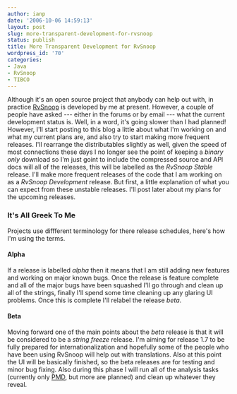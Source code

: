 ```yaml
---
author: ianp
date: '2006-10-06 14:59:13'
layout: post
slug: more-transparent-development-for-rvsnoop
status: publish
title: More Transparent Development for RvSnoop
wordpress_id: '70'
categories:
- Java
- RvSnoop
- TIBCO
---
```


Although it's an open source project that anybody can help out with, in
practice [RvSnoop][RVS] is developed by me at present. However, a couple
of people have asked --- either in the forums or by email --- what the
current development status is. Well, in a word, it's going slower than I
had planned! However, I'll start posting to this blog a little about
what I'm working on and what my current plans are, and also try to start
making more frequent releases. I'll rearrange the distributables
slightly as well, given the speed of most connections these days I no
longer see the point of keeping a *binary only* download so I'm just
goint to include the compressed source and API docs will all of the
releases, this will be labelled as the *RvSnoop Stable* release. I'll
make more frequent releases of the code that I am working on as a
*RvSnoop Development* release. But first, a little explanation of what
you can expect from these unstable releases. I'll post later about my
plans for the upcoming releases.

### It's All Greek To Me

Projects use diffferent terminology for there release schedules, here's how I'm
using the terms.

#### Alpha

If a release is labelled *alpha* then
it means that I am still adding new features and working on major known
bugs. Once the release is feature complete and all of the major bugs
have been squashed I'll go through and clean up all of the strings,
finally I'll spend some time cleaning up any glaring UI problems. Once
this is complete I'll relabel the release *beta*.

#### Beta

Moving
forward one of the main points about the *beta* release is that it
will be considered to be a *string freeze* release. I'm aiming for
release 1.7 to be fully prepared for internationalization and hopefully
some of the people who have been using RvSnoop will help out with
translations. Also at this point the UI will be basically finished, so
the beta releases are for testing and minor bug fixing. Also during this
phase I will run all of the analysis tasks (currently only [PMD][PMD],
but more are planned) and clean up whatever they reveal.

[RVS]: http://rvsnoop.org/
[PMD]: http://pmd.sourceforge.net/
